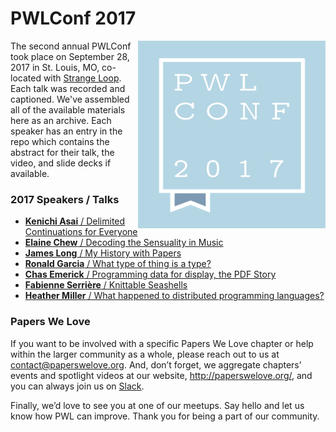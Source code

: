 # PWLConf 2017

<img src="assets/pwlconf-2017@2x.png" title="PWLConf 2017 logo" align="right" width="300px" height="300px" />


The second annual PWLConf took place on September 28, 2017 in St. Louis, MO, co-located with [Strange Loop](https://thestrangeloop.com). Each talk was recorded and captioned. We've assembled all of the available materials here as an archive. Each speaker has an entry in the repo which contains the abstract for their talk, the video, and slide decks if available.

### 2017 Speakers / Talks

- [**Kenichi Asai** / Delimited Continuations for Everyone](https://github.com/papers-we-love/pwlconf-info/tree/master/2017/kenich-asai)
- [**Elaine Chew** / Decoding the Sensuality in Music](https://github.com/papers-we-love/pwlconf-info/tree/master/2017/elaine-chew)
- [**James Long** / My History with Papers](https://github.com/papers-we-love/pwlconf-info/tree/master/2017/james-long)
- [**Ronald Garcia** / What type of thing is a type?](https://github.com/papers-we-love/pwlconf-info/tree/master/2017/ronald-garcia)
- [**Chas Emerick** / Programming data for display, the PDF Story](https://github.com/papers-we-love/pwlconf-info/tree/master/2017/chas-emerick)
- [**Fabienne Serrière** / Knittable Seashells](https://github.com/papers-we-love/pwlconf-info/tree/master/2017/fabienne-serrière)
- [**Heather Miller** / What happened to distributed programming languages?](https://github.com/papers-we-love/pwlconf-info/tree/master/2017/heather-miller)

### Papers We Love

If you want to be involved with a specific Papers We Love chapter or help within the larger community as a whole, please reach out to us at <a href="mailto:contact@paperswelove.org">contact@paperswelove.org</a>. And, don’t forget, we aggregate chapters’ events and spotlight videos at our website, <a href="http://paperswelove.org/">http://paperswelove.org/</a>, and you can always join us on <a href="http://papersweloveslack.herokuapp.com/">Slack</a>.

Finally, we’d love to see you at one of our meetups. Say hello and let us know how PWL can improve. Thank you for being a part of our community.
